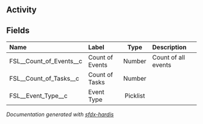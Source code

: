 ## Activity

<!-- Object description -->

## Fields

| Name      | Label | Type | Description |
| :-------- | :---- | :--: | :---------- | 
| FSL__Count_of_Events__c | Count of Events | Number | Count of all events |
| FSL__Count_of_Tasks__c | Count of Tasks | Number | <!-- --> |
| FSL__Event_Type__c | Event Type | Picklist | <!-- --> |




_Documentation generated with [sfdx-hardis](https://sfdx-hardis.cloudity.com)_
